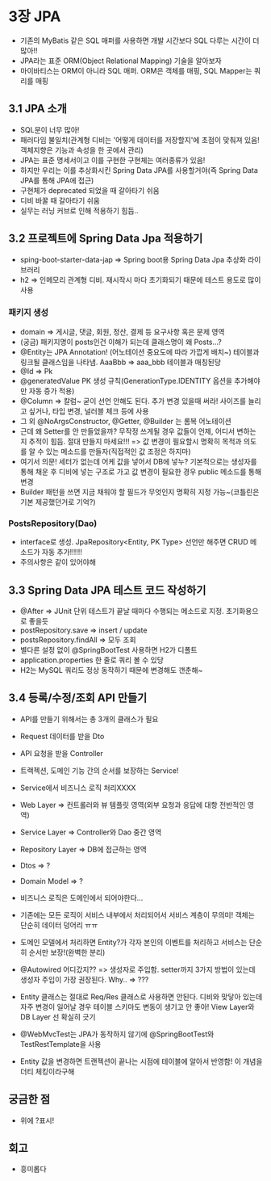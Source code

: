# 3장 JPA
- 기존의 MyBatis 같은 SQL 매퍼를 사용하면 개발 시간보다 SQL 다루는 시간이 더 많아!!
- JPA라는 표준 ORM(Object Relational Mapping) 기술을 알아보자
- 마이바티스는 ORM이 아니라 SQL 매퍼. ORM은 객체를 매핑, SQL Mapper는 쿼리를 매핑

## 3.1 JPA 소개
- SQL문이 너무 많아!
- 패러다임 불일치(관계형 디비는 '어떻게 데이터를 저장할지'에 초점이 맞춰져 있음! 객체지향은 기능과 속성을 한 곳에서 관리)
- JPA는 표준 명세서이고 이를 구현한 구현체는 여러종류가 있음!
- 하지만 우리는 이를 추상화시킨 Spring Data JPA를 사용할거야(즉 Spring Data JPA를 통해 JPA에 접근)
- 구현체가 deprecated 되었을 때 갈아타기 쉬움
- 디비 바꿀 때 갈아타기 쉬움
- 실무는 러닝 커브로 인해 적용하기 힘듬..


## 3.2 프로젝트에 Spring Data Jpa 적용하기
- sping-boot-starter-data-jap => Spring boot용 Spring Data Jpa 추상화 라이브러리
- h2 => 인메모리 관계형 디비. 재시작시 마다 초기화되기 때문에 테스트 용도로 많이 사용

### 패키지 생성
- domain => 게시글, 댓글, 회원, 정산, 결제 등 요구사항 혹은 문제 영역
- (궁금) 패키지명이 posts인건 이해가 되는데 클래스명이 왜 Posts...?
- @Entity는 JPA Annotation! (어노테이션 중요도에 따라 가깝게 배치~) 테이블과 링크될 클래스임을 나타냄. AaaBbb => aaa_bbb 테이블과 매칭된당
- @Id => Pk
- @generatedValue PK 생성 규칙(GenerationType.IDENTITY 옵션을 추가해야만 자동 증가 적용)
- @Column => 칼럼~ 굳이 선언 안해도 된다. 추가 변경 있을때 써라! 사이즈를 늘리고 싶거나, 타입 변경, 널러블 체크 등에 사용
- 그 외 @NoArgsConstructor, @Getter, @Builder 는 롬복 어노테이션
- 근데 왜 Setter를 안 만들었을까? 무작정 쓰게될 경우 값들이 언제, 어디서 변하는지 추적이 힘듬. 절대 만들지 마세요!!! => 값 변경이 필요할시 명확히 목적과 의도를 알 수 있는 메소드를 만들자(직접적인 값 조정은 하지마)
- 여기서 의문! 세터가 없는데 어케 값을 넣어서 DB에 넣누? 기본적으로는 생성자를 통해 채운 후 디비에 넣는 구조로 가고 값 변경이 필요한 경우 public 메소드를 통해 변경
- Builder 패턴을 쓰면 지금 채워야 할 필드가 무엇인지 명확히 지정 가능~(코틀린은 기본 제공했던거로 기억?)

### PostsRepository(Dao)
- interface로 생성. JpaRepository<Entity, PK Type> 선언만 해주면 CRUD 메소드가 자동 추가!!!!!!
- 주의사항은 같이 있어야해

## 3.3 Spring Data JPA 테스트 코드 작성하기
- @After => JUnit 단위 테스트가 끝날 때마다 수행되는 메소드로 지정. 초기화용으로 좋을듯
- postRepository.save => insert / update
- postsRepository.findAll => 모두 조회
- 별다른 설정 없이 @SpringBootTest 사용하면 H2가 디폴트
- application.properties 한 줄로 쿼리 볼 수 있당
- H2는 MySQL 쿼리도 정상 동작하기 때문에 변경해도 갠춘해~

## 3.4 등록/수정/조회 API 만들기
- API를 만들기 위해서는 총 3개의 클래스가 필요 
- Request 데이터를 받을 Dto
- API 요청을 받을 Controller
- 트랙젝션, 도메인 기능 간의 순서를 보장하는 Service!
- Service에서 비즈니스 로직 처리XXXX

- Web Layer => 컨트롤러와 뷰 템플릿 영역(외부 요청과 응답에 대항 전반적인 영역)
- Service Layer => Controller와 Dao 중간 영역
- Repository Layer => DB에 접근하는 영역
- Dtos => ?
- Domain Model => ?

- 비즈니스 로직은 도메인에서 되어야한다...
- 기존에는 모든 로직이 서비스 내부에서 처리되어서 서비스 계층이 무의미! 객체는 단순히 데이터 덩어리 ㅠㅠ
- 도메인 모델에서 처리하면 Entity?가 각자 본인의 이벤트를 처리하고 서비스는 단순히 순서만 보장!(완벽한 분리)

- @Autowired 어디갔지?? => 생성자로 주입함. setter까지 3가지 방법이 있는데 생성자 주입이 가장 권장된다. Why.. => ???
- Entity 클래스는 절대로 Req/Res 클래스로 사용하면 안된다. 디비와 맞닿아 있는데 자주 변경이 일어날 경우 테이블 스키마도 변동이 생기고 안 좋아! View Layer와 DB Layer 선 확실히 긋기

- @WebMvcTest는 JPA가 동작하지 않기에 @SpringBootTest와 TestRestTemplate을 사용
- Entity 값을 변경하면 트랜젝션이 끝나는 시점에 테이블에 알아서 반영함! 이 개념을 더티 체킹이라구해

## 궁금한 점
- 위에 ?표시!

## 회고
- 흥미롭다

